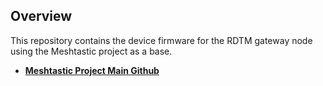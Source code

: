 ## Overview

This repository contains the device firmware for the RDTM gateway node using the Meshtastic project as a base.

- **[Meshtastic Project Main Github](https://github.com/meshtastic)**


